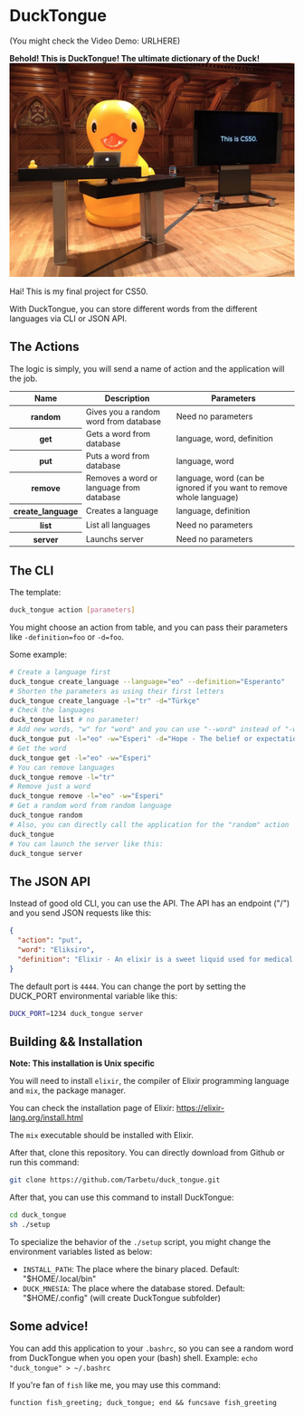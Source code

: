 # DuckTongue
(You might check the Video Demo: URLHERE)

**Behold! This is DuckTongue! The ultimate dictionary of the Duck!**
![Our Holy Duck of David Malan](duck.jpg)

Hai! This is my final project for CS50.

With DuckTongue, you can store different words from the different languages via CLI or JSON API.

## The Actions
The logic is simply, you will send a name of action and the application will the job.

<table>
<thead>
  <tr>
      <th>Name</th>
      <th>Description</th>
      <th>Parameters</th>
  </tr>
</thead>
<tbody>
  <tr>
    <th>random</th>
    <td>Gives you a random word from database</td>
    <td>Need no parameters</td>
  </tr>
  <tr>
    <th>get</th>
    <td>Gets a word from database</td>
    <td>language, word, definition</td>
  </tr>
  <tr>
    <th>put</th>
    <td>Puts a word from database</td>
    <td>language, word</td>
  </tr>
  <tr>
    <th>remove</th>
    <td>Removes a word or language from database</td>
    <td>language, word (can be ignored if you want to remove whole language)</td>
  </tr>
  <tr>
    <th>create_language</th>
    <td>Creates a language</td>
    <td>language, definition</td>
  </tr>
  <tr>
    <th>list</th>
    <td>List all languages</td>
    <td>Need no parameters</td>
  </tr>
  <tr>
    <th>server</th>
    <td>Launchs server</td>
    <td>Need no parameters</td>
  </tr>
</tbody>
</table>

## The CLI
The template:
```sh
duck_tongue action [parameters]
```
You might choose an action from table, and you can pass their parameters like `-definition=foo` or `-d=foo`.

Some example:

```sh
# Create a language first
duck_tongue create_language --language="eo" --definition="Esperanto"
# Shorten the parameters as using their first letters
duck_tongue create_language -l="tr" -d="Türkçe"
# Check the languages
duck_tongue list # no parameter!
# Add new words, "w" for "word" and you can use "--word" instead of "-w"
duck_tongue put -l="eo" -w="Esperi" -d="Hope - The belief or expectation that something wished for can or will happen"
# Get the word
duck_tongue get -l="eo" -w="Esperi"
# You can remove languages
duck_tongue remove -l="tr"
# Remove just a word
duck_tongue remove -l="eo" -w="Esperi"
# Get a random word from random language
duck_tongue random
# Also, you can directly call the application for the "random" action
duck_tongue
# You can launch the server like this:
duck_tongue server
```

## The JSON API
Instead of good old CLI, you can use the API. The API has an endpoint ("/") and you send JSON requests like this:
```Json
{
  "action": "put",
  "word": "Eliksiro",
  "definition": "Elixir - An elixir is a sweet liquid used for medical purposes, to be taken orally and intended to cure one's illness."
}
```
The default port is `4444`. You can change the port by setting the DUCK_PORT environmental variable like this:
```sh
DUCK_PORT=1234 duck_tongue server
```
## Building && Installation
__Note: This installation is Unix specific__

You will need to install `elixir`, the compiler of Elixir programming language and `mix`, the package manager.

You can check the installation page of Elixir:
https://elixir-lang.org/install.html

The `mix` executable should be installed with Elixir.

After that, clone this repository. You can directly download from Github or run this command:
```sh
git clone https://github.com/Tarbetu/duck_tongue.git
```

After that, you can use this command to install DuckTongue:
```sh
cd duck_tongue
sh ./setup
```
To specialize the behavior of the `./setup` script, you might change the environment variables listed as below:
- `INSTALL_PATH`: The place where the binary placed. Default: "$HOME/.local/bin"
- `DUCK_MNESIA`: The place where the database stored. Default: "$HOME/.config" (will create DuckTongue subfolder)

## Some advice!
You can add this application to your `.bashrc`, so you can see a random word from DuckTongue when you open your (bash) shell. Example:
```echo "duck_tongue" > ~/.bashrc```

If you're fan of `fish` like me, you may use this command:
```fish
function fish_greeting; duck_tongue; end && funcsave fish_greeting
```
